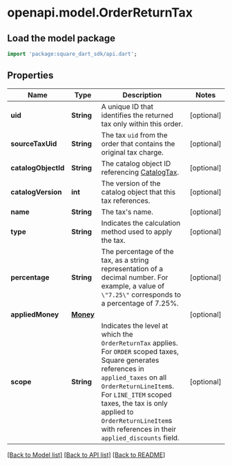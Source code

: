 # openapi.model.OrderReturnTax

## Load the model package
```dart
import 'package:square_dart_sdk/api.dart';
```

## Properties
Name | Type | Description | Notes
------------ | ------------- | ------------- | -------------
**uid** | **String** | A unique ID that identifies the returned tax only within this order. | [optional] 
**sourceTaxUid** | **String** | The tax `uid` from the order that contains the original tax charge. | [optional] 
**catalogObjectId** | **String** | The catalog object ID referencing [CatalogTax](https://developer.squareup.com/reference/square_2023-12-13/objects/CatalogTax). | [optional] 
**catalogVersion** | **int** | The version of the catalog object that this tax references. | [optional] 
**name** | **String** | The tax's name. | [optional] 
**type** | **String** | Indicates the calculation method used to apply the tax. | [optional] 
**percentage** | **String** | The percentage of the tax, as a string representation of a decimal number. For example, a value of `\"7.25\"` corresponds to a percentage of 7.25%. | [optional] 
**appliedMoney** | [**Money**](Money.md) |  | [optional] 
**scope** | **String** | Indicates the level at which the `OrderReturnTax` applies. For `ORDER` scoped taxes, Square generates references in `applied_taxes` on all `OrderReturnLineItem`s. For `LINE_ITEM` scoped taxes, the tax is only applied to `OrderReturnLineItem`s with references in their `applied_discounts` field. | [optional] 

[[Back to Model list]](../README.md#documentation-for-models) [[Back to API list]](../README.md#documentation-for-api-endpoints) [[Back to README]](../README.md)


